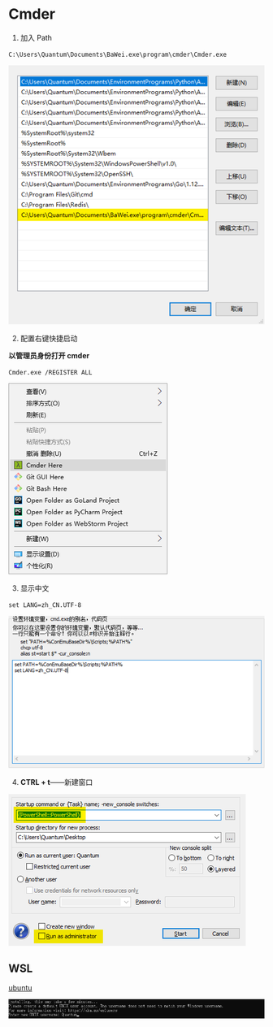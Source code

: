 # Cmder

1. 加入 Path

`C:\Users\Quantum\Documents\BaWei.exe\program\cmder\Cmder.exe`

![1558576556985](Cmder.assets/1558576556985.png)

2. 配置右键快捷启动

**以管理员身份打开 cmder**

`Cmder.exe /REGISTER ALL`

![1558576517252](Cmder.assets/1558576517252.png)

3. 显示中文

`set LANG=zh_CN.UTF-8`

![1558577917973](Cmder.assets/1558577917973.png)

4. **CTRL + t**——新建窗口

![1558578750232](Cmder.assets/1558578750232.png)

## WSL

[ubuntu](<https://docs.microsoft.com/zh-cn/windows/wsl/install-win10>)

![1558582273373](Cmder.assets/1558582273373.png)

